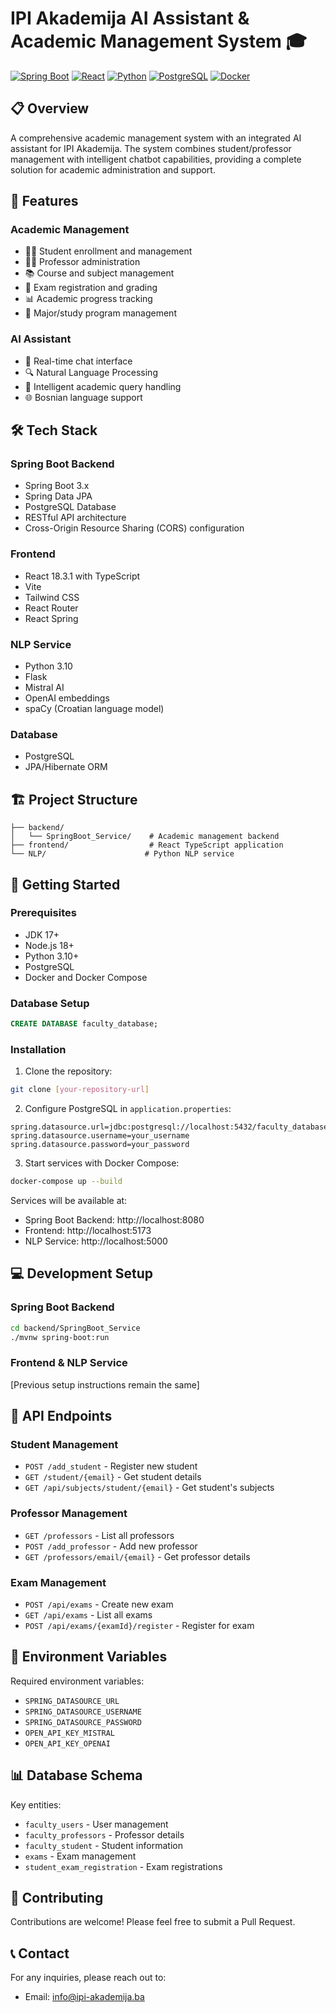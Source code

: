 # IPI Akademija AI Assistant & Academic Management System 🎓

[![Spring Boot](https://img.shields.io/badge/Spring%20Boot-3.x-brightgreen?logo=spring)](https://spring.io/projects/spring-boot)
[![React](https://img.shields.io/badge/React-18.3.1-blue?logo=react)](https://reactjs.org/)
[![Python](https://img.shields.io/badge/Python-3.10-yellow?logo=python)](https://www.python.org/)
[![PostgreSQL](https://img.shields.io/badge/PostgreSQL-Latest-blue?logo=postgresql)](https://www.postgresql.org/)
[![Docker](https://img.shields.io/badge/Docker-Enabled-blue?logo=docker)](https://www.docker.com/)

## 📋 Overview

A comprehensive academic management system with an integrated AI assistant for IPI Akademija. The system combines student/professor management with intelligent chatbot capabilities, providing a complete solution for academic administration and support.

## 🚀 Features

### Academic Management
- 👨‍🎓 Student enrollment and management
- 👨‍🏫 Professor administration
- 📚 Course and subject management
- 📝 Exam registration and grading
- 📊 Academic progress tracking
- 🎯 Major/study program management

### AI Assistant
- 💬 Real-time chat interface
- 🔍 Natural Language Processing
- 🤖 Intelligent academic query handling
- 🌐 Bosnian language support

## 🛠 Tech Stack

### Spring Boot Backend
- Spring Boot 3.x
- Spring Data JPA
- PostgreSQL Database
- RESTful API architecture
- Cross-Origin Resource Sharing (CORS) configuration

### Frontend
- React 18.3.1 with TypeScript
- Vite
- Tailwind CSS
- React Router
- React Spring

### NLP Service
- Python 3.10
- Flask
- Mistral AI
- OpenAI embeddings
- spaCy (Croatian language model)

### Database
- PostgreSQL
- JPA/Hibernate ORM

## 🏗 Project Structure

```text
├── backend/
│   └── SpringBoot_Service/    # Academic management backend
├── frontend/                  # React TypeScript application
└── NLP/                      # Python NLP service
```

## 🚦 Getting Started

### Prerequisites
- JDK 17+
- Node.js 18+
- Python 3.10+
- PostgreSQL
- Docker and Docker Compose

### Database Setup
```sql
CREATE DATABASE faculty_database;
```

### Installation

1. Clone the repository:
```bash
git clone [your-repository-url]
```

2. Configure PostgreSQL in `application.properties`:
```properties
spring.datasource.url=jdbc:postgresql://localhost:5432/faculty_database
spring.datasource.username=your_username
spring.datasource.password=your_password
```

3. Start services with Docker Compose:
```bash
docker-compose up --build
```

Services will be available at:
- Spring Boot Backend: http://localhost:8080
- Frontend: http://localhost:5173
- NLP Service: http://localhost:5000

## 💻 Development Setup

### Spring Boot Backend
```bash
cd backend/SpringBoot_Service
./mvnw spring-boot:run
```

### Frontend & NLP Service
[Previous setup instructions remain the same]

## 📝 API Endpoints

### Student Management
- `POST /add_student` - Register new student
- `GET /student/{email}` - Get student details
- `GET /api/subjects/student/{email}` - Get student's subjects

### Professor Management
- `GET /professors` - List all professors
- `POST /add_professor` - Add new professor
- `GET /professors/email/{email}` - Get professor details

### Exam Management
- `POST /api/exams` - Create new exam
- `GET /api/exams` - List all exams
- `POST /api/exams/{examId}/register` - Register for exam

## 🔑 Environment Variables

Required environment variables:
- `SPRING_DATASOURCE_URL`
- `SPRING_DATASOURCE_USERNAME`
- `SPRING_DATASOURCE_PASSWORD`
- `OPEN_API_KEY_MISTRAL`
- `OPEN_API_KEY_OPENAI`

## 📊 Database Schema

Key entities:
- `faculty_users` - User management
- `faculty_professors` - Professor details
- `faculty_student` - Student information
- `exams` - Exam management
- `student_exam_registration` - Exam registrations

## 👥 Contributing

Contributions are welcome! Please feel free to submit a Pull Request.

## 📞 Contact

For any inquiries, please reach out to:
- Email: info@ipi-akademija.ba
